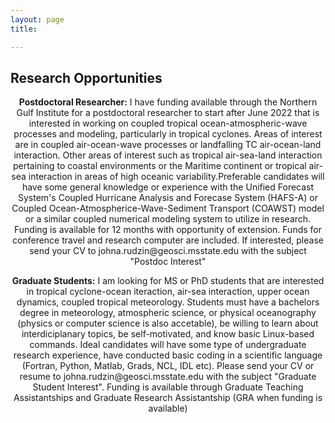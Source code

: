 ```yaml
---
layout: page
title: 

---
```


<h2> Research Opportunities </h2>

<p align="center"> <b>Postdoctoral Researcher:</b> I have funding available through the Northern Gulf Institute for a postdoctoral researcher to start after June 2022 that is interested in working on coupled tropical ocean-atmospheric-wave processes and modeling, particularly in tropical cyclones. Areas of interest are in coupled air-ocean-wave processes or landfalling TC air-ocean-land interaction. Other areas of interest such as tropical air-sea-land interaction pertaining to coastal environments or the Maritime continent or tropical air-sea interaction in areas of high oceanic variability.Preferable candidates will have some general knowledge or experience with the Unified Forecast System's Coupled Hurricane Analysis and Forecase System (HAFS-A) or Coupled Ocean-Atmospherice-Wave-Sediment Transport (COAWST) model or a similar coupled numerical modeling system to utilize in research. Funding is available for 12 months with opportunity of extension. Funds for conference travel and research computer are included. If interested, please send your CV to johna.rudzin@geosci.msstate.edu with the subject "Postdoc Interest"</p>

<p align="center"> <b>Graduate Students:</b> I am looking for MS or PhD students that are interested in tropical cyclone-ocean iteraction, air-sea interaction, upper ocean dynamics, coupled tropical meteorology. Students must have a bachelors degree in meteorology, atmospheric science, or physical oceanography (physics or computer science is also accetable), be willing to learn about interdiciplanary topics, be self-motivated, and know basic Linux-based commands. Ideal candidates will have some type of undergraduate research experience, have conducted basic coding in a scientific language (Fortran, Python, Matlab, Grads, NCL, IDL etc). Please send your CV or resume to johna.rudzin@geosci.msstate.edu with the subject "Graduate Student Interest". Funding is available through Graduate Teaching Assistantships and Graduate Research Assistantship (GRA when funding is available)</p>

